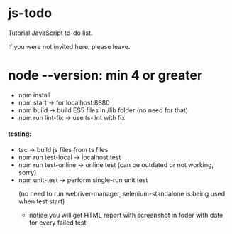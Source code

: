 # js-todo
Tutorial JavaScript to-do list.

If you were not invited here, please leave.

# node --version: min 4 or greater
<ul>
<li>npm install

<li>npm start -> for localhost:8880

<li>npm build -> build ES5 files in /lib folder (no need for that)
  
<li>npm run lint-fix -> use ts-lint with fix
</ul>

<h4>testing:</h4>
<ul>
<li>tsc -> build js files from ts files

<li>npm run test-local -> localhost test
<li>npm run test-online -> online test (can be outdated or not working, sorry)
  
<li>npm unit-test -> perform single-run unit test
  
(no need to run webriver-manager, selenium-standalone is being used when test start)
* notice you will get HTML report with screenshot in foder with date for every failed test
</ul>
